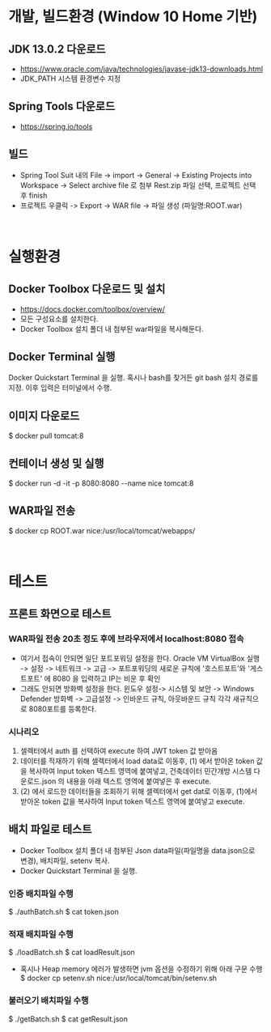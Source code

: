 # 개발, 빌드환경 (Window 10 Home 기반)

## JDK 13.0.2 다운로드
- https://www.oracle.com/java/technologies/javase-jdk13-downloads.html
- JDK_PATH 시스템 환경변수 지정

## Spring Tools 다운로드
- https://spring.io/tools

## 빌드
- Spring Tool Suit 내의 File -> import -> General -> Existing Projects into Workspace -> Select archive file 로 첨부 Rest.zip 파일 선택, 프로젝트 선택 후 finish
- 프로젝트 우클릭 -> Export  -> WAR file -> 파일 생성 (파일명:ROOT.war)

</br>

# 실행환경

## Docker Toolbox 다운로드 및 설치 
- https://docs.docker.com/toolbox/overview/
- 모든 구성요소를 설치한다.
- Docker Toolbox 설치 폴더 내 첨부된 war파일을 복사해둔다.

## Docker Terminal 실행
Docker Quickstart Terminal 을 실행. 혹시나 bash를 찾거든 git bash 설치 경로를 지정.
이후 입력은 터미널에서 수행.

## 이미지 다운로드
$ docker pull tomcat:8

## 컨테이너 생성 및 실행 
$ docker run -d -it -p 8080:8080 --name nice tomcat:8

## WAR파일 전송
$ docker cp ROOT.war nice:/usr/local/tomcat/webapps/

</br>

# 테스트

## 프론트 화면으로 테스트

### WAR파일 전송 20초 정도 후에 브라우저에서 localhost:8080 접속
- 여기서 접속이 안되면 일단 포트포워딩 설정을 한다. 
Oracle VM VirtualBox 실행 -> 설정 -> 네트워크 -> 고급 -> 포트포워딩의 새로운 규칙에 '호스트포트'와 '게스트포트' 에 8080 을 입력하고 IP는 비운 후 확인
- 그래도 안되면 방화벽 설정을 한다.
윈도우 설정-> 시스템 및 보안 -> Windows Defender 방화벽 -> 고급설정 -> 인바운드 규칙, 아웃바운드 규칙 각각 새규칙으로 8080포트를 등록한다.

### 시나리오
1. 셀렉터에서 auth 를 선택하여 execute 하여 JWT token 값 받아옴
2. 데이터를 적재하기 위해 셀렉터에서 load data로 이동후, (1) 에서 받아온 token 값을 복사하여 Input token 텍스트 영역에 붙여넣고, 건축데이터 민간개방 시스템 다운로드.json 의 내용을 아래 텍스트 영역에 붙여넣은 후 execute.
3. (2) 에서 로드한 데이터들을 조회하기 위해 셀렉터에서 get dat로 이동후, (1)에서 받아온 token 값을 복사하여 Input token 텍스트 영역에 붙여넣고 execute.


## 배치 파일로 테스트
- Docker Toolbox 설치 폴더 내 첨부된 Json data파일(파일명을 data.json으로 변경), 배치파일, setenv 복사.
- Docker Quickstart Terminal 을 실행.

### 인증 배치파일 수행
$ ./authBatch.sh
$ cat token.json

### 적재 배치파일 수행
$ ./loadBatch.sh
$ cat loadResult.json
- 혹시나 Heap memory 에러가 발생하면 jvm 옵션을 수정하기 위해 아래 구문 수행</br>
$ docker cp setenv.sh nice:/usr/local/tomcat/bin/setenv.sh

### 불러오기 배치파일 수행 
$ ./getBatch.sh
$ cat getResult.json
